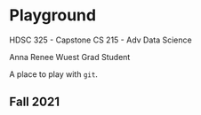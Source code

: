 # Playground

HDSC 325 - Capstone
CS 215 - Adv Data Science 

Anna Renee Wuest
Grad Student 

A place to play with `git`.

## Fall 2021
